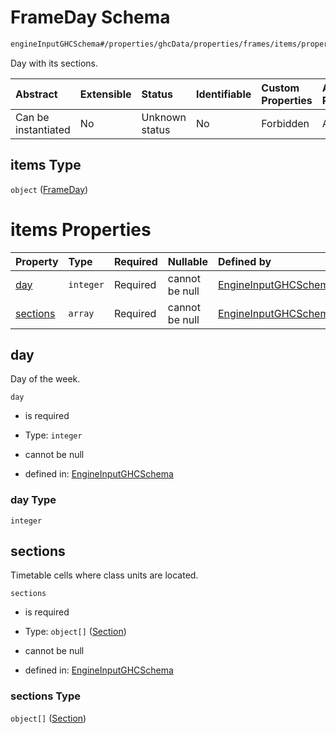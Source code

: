 # FrameDay Schema

```txt
engineInputGHCSchema#/properties/ghcData/properties/frames/items/properties/days/items
```

Day with its sections.

| Abstract            | Extensible | Status         | Identifiable | Custom Properties | Additional Properties | Access Restrictions | Defined In                                                        |
| :------------------ | :--------- | :------------- | :----------- | :---------------- | :-------------------- | :------------------ | :---------------------------------------------------------------- |
| Can be instantiated | No         | Unknown status | No           | Forbidden         | Allowed               | none                | [ghc.schema.json*](../out/ghc.schema.json "open original schema") |

## items Type

`object` ([FrameDay](ghc-properties-ghcdata-properties-frames-frame-properties-days-frameday.md))

# items Properties

| Property              | Type      | Required | Nullable       | Defined by                                                                                                                                                                                                                          |
| :-------------------- | :-------- | :------- | :------------- | :---------------------------------------------------------------------------------------------------------------------------------------------------------------------------------------------------------------------------------- |
| [day](#day)           | `integer` | Required | cannot be null | [EngineInputGHCSchema](ghc-properties-ghcdata-properties-frames-frame-properties-days-frameday-properties-day.md "engineInputGHCSchema#/properties/ghcData/properties/frames/items/properties/days/items/properties/day")           |
| [sections](#sections) | `array`   | Required | cannot be null | [EngineInputGHCSchema](ghc-properties-ghcdata-properties-frames-frame-properties-days-frameday-properties-sections.md "engineInputGHCSchema#/properties/ghcData/properties/frames/items/properties/days/items/properties/sections") |

## day

Day of the week.

`day`

*   is required

*   Type: `integer`

*   cannot be null

*   defined in: [EngineInputGHCSchema](ghc-properties-ghcdata-properties-frames-frame-properties-days-frameday-properties-day.md "engineInputGHCSchema#/properties/ghcData/properties/frames/items/properties/days/items/properties/day")

### day Type

`integer`

## sections

Timetable cells where class units are located.

`sections`

*   is required

*   Type: `object[]` ([Section](ghc-properties-ghcdata-properties-frames-frame-properties-days-frameday-properties-sections-section.md))

*   cannot be null

*   defined in: [EngineInputGHCSchema](ghc-properties-ghcdata-properties-frames-frame-properties-days-frameday-properties-sections.md "engineInputGHCSchema#/properties/ghcData/properties/frames/items/properties/days/items/properties/sections")

### sections Type

`object[]` ([Section](ghc-properties-ghcdata-properties-frames-frame-properties-days-frameday-properties-sections-section.md))
